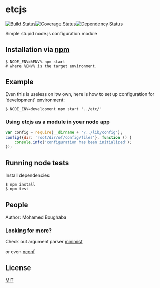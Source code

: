 # etcjs
[![Build Status](https://travis-ci.org/mboughaba/etcjs.svg?branch=master)](https://travis-ci.org/mboughaba/etcjs)[![Coverage Status](https://coveralls.io/repos/mboughaba/etcjs/badge.svg)](https://coveralls.io/r/mboughaba/etcjs)[![Dependency Status](https://david-dm.org/mboughaba/etcjs.svg)](https://david-dm.org/mboughaba/etcjs)

Simple stupid node.js configuration module

## Installation via [npm](https://npmjs.org)

```shell
$ NODE_ENV=%ENV% npm start
# where %ENV% is the target environment.
```

## Example
Even this is useless on itw own, here is how to set up configuration for 'development' environment:

```shell
$ NODE_ENV=development npm start '../etc/'
```

### Using etcjs as a module in your node app
```javascript
var config = require(__dirname + '/../lib/config');
config({dir: 'root/dir/of/config/files'}, function () {
    console.info('configuration has been initialized');
});
```

## Running node tests

Install dependencies:
```shell
$ npm install
$ npm test
```

## People
Author: Mohamed Boughaba

### Looking for more?
Check out argument parser [minimist](https://github.com/substack/minimist)

or even [nconf](https://github.com/indexzero/nconf)

## License
[MIT](LICENSE)
